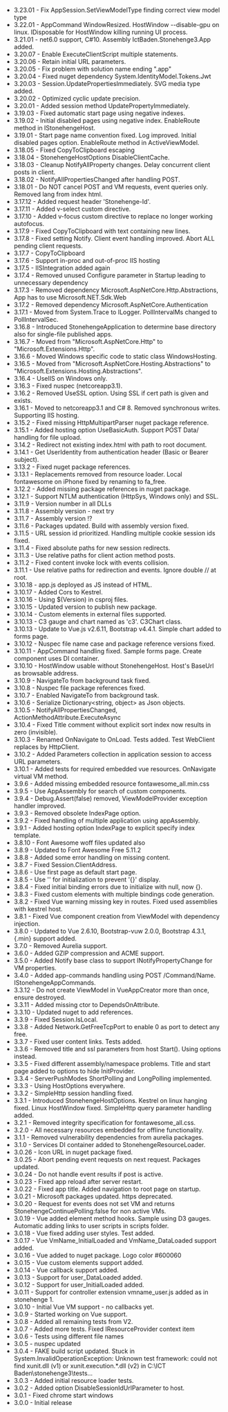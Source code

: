 

* 3.23.01 - Fix AppSession.SetViewModelType finding correct view model type
* 3.22.01 - AppCommand WindowResized. HostWindow --disable-gpu on linux.
  IDisposable for HostWindow killing running UI process. 
* 3.21.01 - net6.0 support, C#10. Assembly IctBaden.Stonehenge3.App added.
* 3.20.07 - Enable ExecuteClientScript multiple statements.
* 3.20.06 - Retain initial URL parameters.
* 3.20.05 - Fix problem with solution name ending ".app"
* 3.20.04 - Fixed nuget dependency System.IdentityModel.Tokens.Jwt
* 3.20.03 - Session.UpdatePropertiesImmediately. SVG media type added.
* 3.20.02 - Optimized cyclic update precision.
* 3.20.01 - Added session method UpdatePropertyImmediately.
* 3.19.03 - Fixed automatic start page using negative indexes.
* 3.19.02 - Initial disabled pages using negative index. EnableRoute method in IStonehengeHost.
* 3.19.01 - Start page name convention fixed. Log improved. 
  Initial disabled pages option. EnableRoute method in ActiveViewModel. 
* 3.18.05 - Fixed CopyToClipboard escaping
* 3.18.04 - StonehengeHostOptions DisableClientCache.
* 3.18.03 - Cleanup NotifyAllProperty changes. Delay concurrent client posts in client. 
* 3.18.02 - NotifyAllPropertiesChanged after handling POST.
* 3.18.01 - Do NOT cancel POST and VM requests, event queries only. Removed lang from index html.
* 3.17.12 - Added request header 'Stonehenge-Id'.
* 3.17.11 - Added v-select custom directive.
* 3.17.10 - Added v-focus custom directive to replace no longer working autofocus.
* 3.17.9 - Fixed CopyToClipboard with text containing new lines.
* 3.17.8 - Fixed setting Notify<T>. Client event handling improved. Abort ALL pending client requests.
* 3.17.7 - CopyToClipboard
* 3.17.6 - Support in-proc and out-of-proc IIS hosting
* 3.17.5 - IISIntegration added again
* 3.17.4 - Removed unused Configure parameter in Startup leading to unnecessary dependency
* 3.17.3 - Removed dependency  Microsoft.AspNetCore.Http.Abstractions, App has to use Microsoft.NET.Sdk.Web
* 3.17.2 - Removed dependency Microsoft.AspNetCore.Authentication
* 3.17.1 - Moved from System.Trace to ILogger. PollIntervalMs changed to PollIntervalSec.
* 3.16.8 - Introduced StonehengeApplication to determine base directory also for single-file published apps.
* 3.16.7 - Moved from "Microsoft.AspNetCore.Http" to "Microsoft.Extensions.Http".
* 3.16.6 - Moved Windows specific code to static class WindowsHosting.
* 3.16.5 - Moved from "Microsoft.AspNetCore.Hosting.Abstractions" to "Microsoft.Extensions.Hosting.Abstractions".
* 3.16.4 - UseIIS on Windows only.
* 3.16.3 - Fixed nuspec (netcoreapp3.1).
* 3.16.2 - Removed UseSSL option. Using SSL if cert path is given and exists.
* 3.16.1 - Moved to netcoreapp3.1 and C# 8. Removed synchronous writes. Supporting IIS hosting.
* 3.15.2 - Fixed missing HttpMultipartParser nuget package reference.
* 3.15.1 - Added hosting option UseBasicAuth. Support POST Data/ handling for file upload.
* 3.14.2 - Redirect not existing index.html with path to root document.
* 3.14.1 - Get UserIdentity from authentication header (Basic or Bearer subject).
* 3.13.2 - Fixed nuget package references.
* 3.13.1 - Replacements removed from resource loader. Local fontawesome on iPhone fixed by renaming to fa_free.
* 3.12.2 - Added missing package references in nuget package.
* 3.12.1 - Support NTLM authentication (HttpSys, Windows only) and SSL.
* 3.11.9 - Version number in all DLLs
* 3.11.8 - Assembly version - next try
* 3.11.7 - Assembly version !?
* 3.11.6 - Packages updated. Build with assembly version fixed.
* 3.11.5 - URL session id prioritized. Handling multiple cookie session ids fixed.
* 3.11.4 - Fixed absolute paths for new session redirects.
* 3.11.3 - Use relative paths for client action method posts.
* 3.11.2 - Fixed content invoke lock with events collision.
* 3.11.1 - Use relative paths for redirection and events. Ignore double // at root.
* 3.10.18 - app.js deployed as JS instead of HTML.
* 3.10.17 - Added Cors to Kestrel.
* 3.10.16 - Using $(Version) in csproj files.
* 3.10.15 - Updated version to publish new package.
* 3.10.14 - Custom elements in external files supported.
* 3.10.13 - C3 gauge and chart named as 'c3'. C3Chart class.
* 3.10.13 - Update to Vue.js v2.6.11, Bootstrap v4.4.1. Simple chart added to forms page.
* 3.10.12 - Nuspec file name case and package reference versions fixed.
* 3.10.11 - AppCommand handling fixed. Sample forms page. Create component uses DI container.
* 3.10.10 - HostWindow usable without StonehengeHost. Host's BaseUrl as browsable address.
* 3.10.9 - NavigateTo from background task fixed.
* 3.10.8 - Nuspec file package references fixed.
* 3.10.7 - Enabled NavigateTo from background task.
* 3.10.6 - Serialize Dictionary<string, object> as Json objects.
* 3.10.5 - NotifyAllPropertiesChanged, ActionMethodAttribute.ExecuteAsync
* 3.10.4 - Fixed Title comment without explicit sort index now results in zero (invisible). 
* 3.10.3 - Renamed OnNavigate to OnLoad. Tests added. Test WebClient replaces by HttpClient. 
* 3.10.2 - Added Parameters collection in application session to access URL parameters.
* 3.10.1 - Added tests for required embedded vue resources. OnNavigate virtual VM method.
* 3.9.6 - Added missing embedded resource fontawesome_all.min.css
* 3.9.5 - Use AppAssembly for search of custom components.
* 3.9.4 - Debug.Assert(false) removed, ViewModelProvider exception handler improved.
* 3.9.3 - Removed obsolete IndexPage option.
* 3.9.2 - Fixed handling of multiple application using appAssembly.
* 3.9.1 - Added hosting option IndexPage to explicit specify index template.
* 3.8.10 - Font Awesome woff files updated also
* 3.8.9 - Updated to Font Awesome Free 5.11.2
* 3.8.8 - Added some error handling on missing content.
* 3.8.7 - Fixed Session.ClientAddress.
* 3.8.6 - Use first page as default start page.
* 3.8.5 - Use '' for initialization to prevent '{}' display.
* 3.8.4 - Fixed initial binding errors due to initialize with null, now {}.
* 3.8.3 - Fixed custom elements with multiple bindings code generation.
* 3.8.2 - Fixed Vue warning missing key in routes. Fixed used assemblies with kestrel host.
* 3.8.1 - Fixed Vue component creation from ViewModel with dependency injection.
* 3.8.0 - Updated to Vue 2.6.10, Bootstrap-vuw 2.0.0, Bootstrap 4.3.1, {.min} support added.
* 3.7.0 - Removed Aurelia support.
* 3.6.0 - Added GZIP compression and ACME support.
* 3.5.0 - Added Notify<T> base class to support INotifyPropertyChange for VM properties.
* 3.4.0 - Added app-commands handling using POST /Command/Name. IStonehengeAppCommands.
* 3.3.12 - Do not create ViewModel in VueAppCreator more than once, ensure destroyed.
* 3.3.11 - Added missing ctor to DependsOnAttribute.
* 3.3.10 - Updated nuget to add references.
* 3.3.9 - Fixed Session.IsLocal.
* 3.3.8 - Added Network.GetFreeTcpPort to enable 0 as port to detect any free.
* 3.3.7 - Fixed user content links. Tests added.
* 3.3.6 - Removed title and ssl parameters from host Start(). Using options instead.
* 3.3.5 - Fixed different assembly/namespace problems. Title and start page added to options to hide InitProvider.
* 3.3.4 - ServerPushModes ShortPolling and LongPolling implemented.
* 3.3.3 - Using HostOptions everywhere. 
* 3.3.2 - SimpleHttp session handling fixed. 
* 3.3.1 - Introduced StonehengeHostOptions. Kestrel on linux hanging fixed. 
          Linux HostWindow fixed. SimpleHttp query parameter handling added. 
* 3.2.1 - Removed integrity specification for fontawesome_all.css.
* 3.2.0 - All necessary resources embedded for offline functionality.
* 3.1.1 - Removed vulnerability dependencies from aurelia packages.
* 3.1.0 - Services DI container added to StonehengeResourceLoader.
* 3.0.26 - Icon URL in nuget package fixed.
* 3.0.25 - Abort pending event requests on next request. Packages updated.
* 3.0.24 - Do not handle event results if post is active.
* 3.0.23 - Fixed app reload after server restart.
* 3.0.22 - Fixed app title. Added navigation to root page on startup.
* 3.0.21 - Microsoft packages updated. https deprecated.
* 3.0.20 - Request for events does not set VM and returns StonehengeContinuePolling:false for non active VMs.
* 3.0.19 - Vue added element method hooks. Sample using D3 gauges. Automatic adding links to user scripts in scripts folder.
* 3.0.18 - Vue fixed adding user styles. Test added.
* 3.0.17 - Vue VmName_InitialLoaded and VmName_DataLoaded support added.
* 3.0.16 - Vue added to nuget package. Logo color #600060
* 3.0.15 - Vue custom elements support added.
* 3.0.14 - Vue callback support added.
* 3.0.13 - Support for user_DataLoaded added.
* 3.0.12 - Support for user_InitialLoaded added.
* 3.0.11 - Support for controller extension vmname_user.js added as in stonehenge 1.
* 3.0.10 - Initial Vue VM support - no callbacks yet.
* 3.0.9 - Started working on Vue support.
* 3.0.8 - Added all remaining tests from V2.
* 3.0.7 - Added more tests. Fixed IResourceProvider context item
* 3.0.6 - Tests using different file names
* 3.0.5 - nuspec updated
* 3.0.4 - FAKE build script updated. Stuck in System.InvalidOperationException: Unknown test framework: could not find xunit.dll (v1) or xunit.execution.*.dll (v2) in C:\ICT Baden\stonehenge3\tests...
* 3.0.3 - Added initial resource loader tests.
* 3.0.2 - Added option DisableSessionIdUrlParameter to host.
* 3.0.1 - Fixed chrome start windows
* 3.0.0 - Initial release

